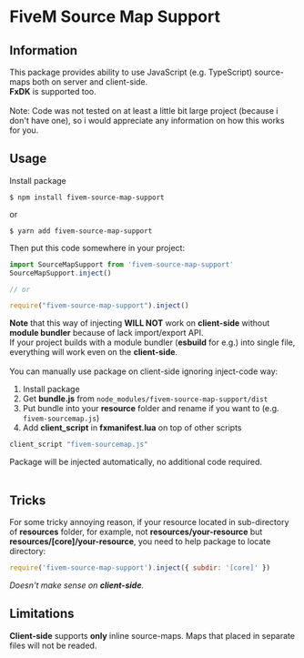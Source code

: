 # FiveM Source Map Support

## Information
This package provides ability to use JavaScript (e.g. TypeScript) source-maps both on server and client-side.\
**FxDK** is supported too.\
\
Note: Code was not tested on at least a little bit large project (because i don't have one), so i would appreciate any information on how this works for you.
<br />

## Usage
Install package
```
$ npm install fivem-source-map-support
```
or
```
$ yarn add fivem-source-map-support
```
Then put this code somewhere in your project:
```ts
import SourceMapSupport from 'fivem-source-map-support'
SourceMapSupport.inject()

// or

require("fivem-source-map-support").inject()
```
**Note** that this way of injecting **WILL NOT** work on **client-side** without **module bundler** because of lack import/export API.\
If your project builds with a module bundler (**esbuild** for e.g.) into single file, everything will work even on the **client-side**.
<br />
<br />
You can manually use package on client-side ignoring inject-code way:
1. Install package
2. Get **bundle.js** from ```node_modules/fivem-source-map-support/dist```
3. Put bundle into your **resource** folder and rename if you want to (e.g. ```fivem-sourcemap.js```)
4. Add **client_script** in **fxmanifest.lua** on top of other scripts
```lua
client_script "fivem-sourcemap.js"
```
Package will be injected automatically, no additional code required.
<br />
<br />
## Tricks
For some tricky annoying reason, if your resource located in sub-directory of **resources** folder, for example, not **resources/your-resource** but **resources/[core]/your-resource**, you need to help package to locate directory:
```js
require('fivem-source-map-support').inject({ subdir: '[core]' })
```
*Doesn't make sense on **client-side**.*
## Limitations
**Client-side** supports **only** inline source-maps. Maps that placed in separate files will not be readed.
